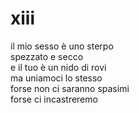 # xiii

il mio sesso è uno sterpo  
spezzato e secco  
e il tuo è un nido di rovi  
ma uniamoci lo stesso  
forse non ci saranno spasimi  
forse ci incastreremo
